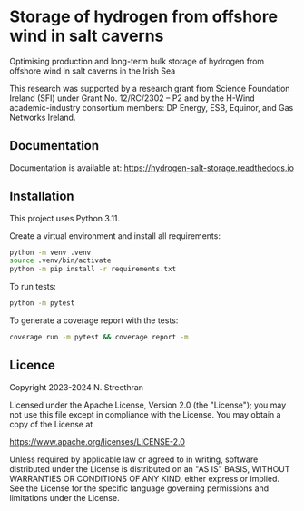 # Storage of hydrogen from offshore wind in salt caverns

Optimising production and long-term bulk storage of hydrogen from offshore wind in salt caverns in the Irish Sea

This research was supported by a research grant from Science Foundation Ireland (SFI) under Grant No. 12/RC/2302 – P2 and by the H-Wind academic-industry consortium members: DP Energy, ESB, Equinor, and Gas Networks Ireland.

## Documentation

Documentation is available at: <https://hydrogen-salt-storage.readthedocs.io>

## Installation

This project uses Python 3.11.

Create a virtual environment and install all requirements:

```sh
python -m venv .venv
source .venv/bin/activate
python -m pip install -r requirements.txt
```

To run tests:

```sh
python -m pytest
```

To generate a coverage report with the tests:

```sh
coverage run -m pytest && coverage report -m
```

## Licence

Copyright 2023-2024 N. Streethran

Licensed under the Apache License, Version 2.0 (the "License"); you may not use this file except in compliance with the License. You may obtain a copy of the License at

<https://www.apache.org/licenses/LICENSE-2.0>

Unless required by applicable law or agreed to in writing, software distributed under the License is distributed on an "AS IS" BASIS, WITHOUT WARRANTIES OR CONDITIONS OF ANY KIND, either express or implied. See the License for the specific language governing permissions and limitations under the License.
